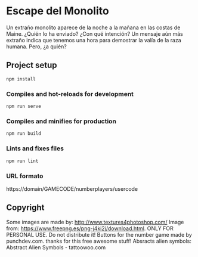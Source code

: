 # Escape del Monolito

Un extraño monolito aparece de la noche a la mañana en las costas de Maine. ¿Quién lo ha enviado? ¿Con qué intención? Un mensaje aún más extraño indica que tenemos una hora para demostrar la valía de la raza humana. Pero, ¿a quién?


## Project setup
```
npm install
```

### Compiles and hot-reloads for development
```
npm run serve
```

### Compiles and minifies for production
```
npm run build
```

### Lints and fixes files
```
npm run lint
```

### URL formato

https://domain/GAMECODE/numberplayers/usercode

## Copyright

Some images are made by: http://www.textures4photoshop.com/
Image from: https://www.freepng.es/png-j4ki2j/download.html. ONLY FOR PERSONAL USE. Do not distribute it!
Buttons for the number game made by punchdev.com. thanks for this free awesome stuff!
Absracts alien symbols: Abstract Alien Symbols - tattoowoo.com
